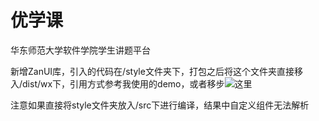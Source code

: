 # 优学课

华东师范大学软件学院学生讲题平台

新增ZanUI库，引入的代码在/style文件夹下，打包之后将这个文件夹直接移入/dist/wx下，引用方式参考我使用的demo，或者移步![这里](https://github.com/TalkingData/iview-weapp)

注意如果直接将style文件夹放入/src下进行编译，结果中自定义组件无法解析
